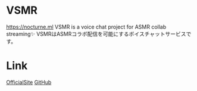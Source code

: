 # VSMR
https://nocturne.ml
VSMR is a voice chat project for ASMR collab streaming✨
VSMRはASMRコラボ配信を可能にするボイスチャットサービスです。
# Link
[OfficialSite](https://nocturne.ml)
[GitHub](https://github.com/VSMR)

